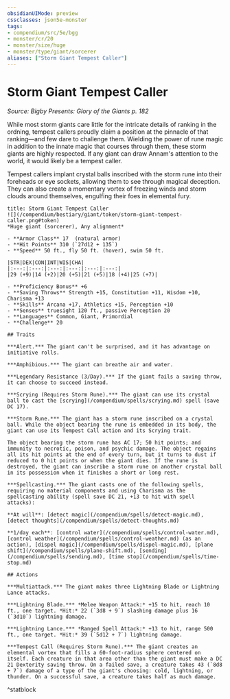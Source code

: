 ```yaml
---
obsidianUIMode: preview
cssclasses: json5e-monster
tags:
- compendium/src/5e/bgg
- monster/cr/20
- monster/size/huge
- monster/type/giant/sorcerer
aliases: ["Storm Giant Tempest Caller"]
---
```

# Storm Giant Tempest Caller
*Source: Bigby Presents: Glory of the Giants p. 182*  

While most storm giants care little for the intricate details of ranking in the ordning, tempest callers proudly claim a position at the pinnacle of that ranking—and few dare to challenge them. Wielding the power of rune magic in addition to the innate magic that courses through them, these storm giants are highly respected. If any giant can draw Annam's attention to the world, it would likely be a tempest caller.

Tempest callers implant crystal balls inscribed with the storm rune into their foreheads or eye sockets, allowing them to see through magical deception. They can also create a momentary vortex of freezing winds and storm clouds around themselves, engulfing their foes in elemental fury.

```ad-statblock
title: Storm Giant Tempest Caller
![](/compendium/bestiary/giant/token/storm-giant-tempest-caller.png#token)
*Huge giant (sorcerer), Any alignment*

- **Armor Class** 17  (natural armor)
- **Hit Points** 310 (`27d12 + 135`)
- **Speed** 50 ft., fly 50 ft. (hover), swim 50 ft.

|STR|DEX|CON|INT|WIS|CHA|
|:---:|:---:|:---:|:---:|:---:|:---:|
|29 (+9)|14 (+2)|20 (+5)|21 (+5)|18 (+4)|25 (+7)|

- **Proficiency Bonus** +6
- **Saving Throws** Strength +15, Constitution +11, Wisdom +10, Charisma +13
- **Skills** Arcana +17, Athletics +15, Perception +10
- **Senses** truesight 120 ft., passive Perception 20
- **Languages** Common, Giant, Primordial
- **Challenge** 20

## Traits

***Alert.*** The giant can't be surprised, and it has advantage on initiative rolls.

***Amphibious.*** The giant can breathe air and water.

***Legendary Resistance (3/Day).*** If the giant fails a saving throw, it can choose to succeed instead.

***Scrying (Requires Storm Rune).*** The giant can use its crystal ball to cast the [scrying](/compendium/spells/scrying.md) spell (save DC 17).

***Storm Rune.*** The giant has a storm rune inscribed on a crystal ball. While the object bearing the rune is embedded in its body, the giant can use its Tempest Call action and its Scrying trait.

The object bearing the storm rune has AC 17; 50 hit points; and immunity to necrotic, poison, and psychic damage. The object regains all its hit points at the end of every turn, but it turns to dust if reduced to 0 hit points or when the giant dies. If the rune is destroyed, the giant can inscribe a storm rune on another crystal ball in its possession when it finishes a short or long rest.

***Spellcasting.*** The giant casts one of the following spells, requiring no material components and using Charisma as the spellcasting ability (spell save DC 21, +13 to hit with spell attacks):

**At will**: [detect magic](/compendium/spells/detect-magic.md), [detect thoughts](/compendium/spells/detect-thoughts.md)

**1/day each**: [control water](/compendium/spells/control-water.md), [control weather](/compendium/spells/control-weather.md) (as an action), [dispel magic](/compendium/spells/dispel-magic.md), [plane shift](/compendium/spells/plane-shift.md), [sending](/compendium/spells/sending.md), [time stop](/compendium/spells/time-stop.md)

## Actions

***Multiattack.*** The giant makes three Lightning Blade or Lightning Lance attacks.

***Lightning Blade.*** *Melee Weapon Attack:* +15 to hit, reach 10 ft., one target. *Hit:* 22 (`3d8 + 9`) slashing damage plus 16 (`3d10`) lightning damage.

***Lightning Lance.*** *Ranged Spell Attack:* +13 to hit, range 500 ft., one target. *Hit:* 39 (`5d12 + 7`) lightning damage.

***Tempest Call (Requires Storm Rune).*** The giant creates an elemental vortex that fills a 60-foot-radius sphere centered on itself. Each creature in that area other than the giant must make a DC 21 Dexterity saving throw. On a failed save, a creature takes 43 (`8d8 + 7`) damage of a type of the giant's choosing: cold, lightning, or thunder. On a successful save, a creature takes half as much damage.
```
^statblock